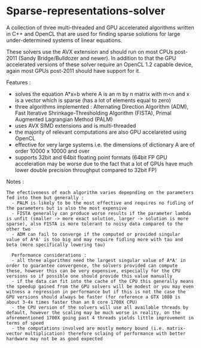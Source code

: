 # Sparse-representations-solver
  A collection of three multi-threaded and GPU accelerated algorithms written in C++ and OpenCL that are used for finding sparse solutions for large under-determined systems of linear equations.

  These solvers use the AVX extension and should run on most CPUs post-2011 (Sandy Bridge/Bulldozer and newer). In addition to that the GPU accelerated versions of these solver require an OpenCL 1.2 capable device, again most GPUs post-2011 should have support for it. 

Features :

  - solves the equation A*x=b where A is an m by n matrix with m<n and x is a vector which is sparse (has a lot of elements equal to zero)
  - three algorithms implemented :  Alternating Direction Algorithm (ADM), Fast Iterative Shrinkage-Thresholding Algorithm (FISTA),  Primal Augmented Lagrangian Method (PALM)                             
  - uses AVX SIMD extensions and is multi-threaded 
  - the majority of relevant computations are also GPU accelareted using OpenCL 
  - effective for very large systems i.e. the dimensions of dictionary A are of order 10000 x 10000 and over
  - supports 32bit and 64bit floating point formats (64bit FP GPU acceleration may be worse due to the fact that a lot of GPUs have much lower double precision throughput compared to 32bit FP)
  
  Notes :
  
    The efectiveness of each algorithm varies depepnding on the parameters fed into them but generally :
      - PALM is likely to be the most effective and requires no fidling of the parameters but is also the most expensive 
      - FISTA generally can produce worse results if the parameter lambda is unfit (smaller -> more exact solution, larger -> solution is more sparse), also FISTA is more tolerant to noisy data compared to the other two
      - ADM can fail to converge if the computed or provided singular value of A*A' is too big and may require fidling more with tau and beta (more specifically lowering tau)
      
      Performance considerations :
      - all three algorithms need the largest singular value of A*A' in order to guarantee convergence, the solvers provided can compute these, however this can be very expensive, especially for the CPU versions so if possible one should provide this value manually
      - if the data can fit into the cache of the CPU this generally means the speedup gained from the GPU solvers will be modest or you may even witness a regression in performance but if this is not the case the GPU versions should always be faster (for reference a GTX 1080 is about 3-4x times faster than an 8 core 1700X CPU)
      - the CPU version of the solvers will use all available threads by default, however the scaling may be much worse in reality, on the aforementioned 1700X going past 4 threads yields little improvement in terms of speed
      - the computations involved are mostly memory bound (i.e. matrix-vector multiplication) therefore sclaing of performance with better hardware may not be as good expected 
